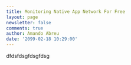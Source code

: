 ```yaml
---
title: Monitoring Native App Network For Free
layout: page
newsletter: false
comments: true
author: Amando Abreu
date: '2099-02-18 10:29:00'
---
```

dfdsfdsgfdsgfdsg
